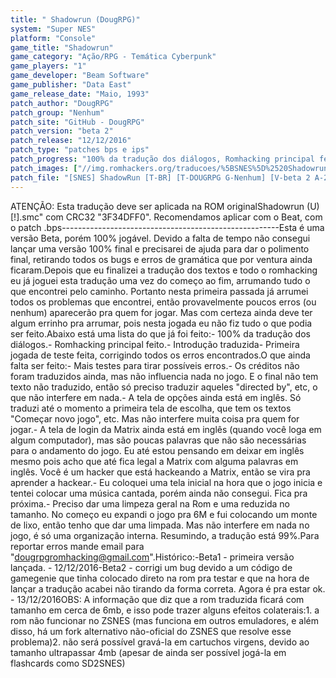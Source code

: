 ```yaml
---
title: " Shadowrun (DougRPG)"
system: "Super NES"
platform: "Console"
game_title: "Shadowrun"
game_category: "Ação/RPG - Temática Cyberpunk"
game_players: "1"
game_developer: "Beam Software"
game_publisher: "Data East"
game_release_date: "Maio, 1993"
patch_author: "DougRPG"
patch_group: "Nenhum"
patch_site: "GitHub - DougRPG"
patch_version: "beta 2"
patch_release: "12/12/2016"
patch_type: "patches bps e ips"
patch_progress: "100% da tradução dos diálogos, Romhacking principal feito, Introdução traduzida."
patch_images: ["//img.romhackers.org/traducoes/%5BSNES%5D%2520Shadowrun%2520-%2520DougRPG%2520-%2520000.png","//img.romhackers.org/traducoes/%5BSNES%5D%2520Shadowrun%2520-%2520DougRPG%2520-%2520001.png","//img.romhackers.org/traducoes/%5BSNES%5D%2520Shadowrun%2520-%2520DougRPG%2520-%2520002.png","//img.romhackers.org/traducoes/%5BSNES%5D%2520Shadowrun%2520-%2520DougRPG%2520-%2520003.png","//img.romhackers.org/traducoes/%5BSNES%5D%2520Shadowrun%2520-%2520DougRPG%2520-%2520004.png"]
patch_file: "[SNES] ShadowRun [T-BR] [T-DOUGRPG G-Nenhum] [V-beta 2 A-2016].zip"
---
```

ATENÇÃO: Esta tradução deve ser aplicada na ROM originalShadowrun (U) [!].smc" com CRC32 "3F34DFF0". Recomendamos aplicar com o Beat, com o patch .bps------------------------------------------------------Esta é uma versão Beta, porém 100% jogável. Devido a falta de tempo não consegui lançar uma versão 100% final e precisarei de ajuda para dar o polimento final, retirando todos os bugs e erros de gramática que por ventura ainda ficaram.Depois que eu finalizei a tradução dos textos e todo o romhacking eu já joguei esta tradução uma vez do começo ao fim, arrumando tudo o que encontrei pelo caminho. Portanto nesta primeira passada já arrumei todos os problemas que encontrei, então provavelmente poucos erros (ou nenhum) aparecerão pra quem for jogar. Mas com certeza ainda deve ter algum errinho pra arrumar, pois nesta jogada eu não fiz tudo o que podia ser feito.Abaixo está uma lista do que já foi feito:- 100% da tradução dos diálogos.- Romhacking principal feito.- Introdução traduzida- Primeira jogada de teste feita, corrigindo todos os erros encontrados.O que ainda falta ser feito:- Mais testes para tirar possíveis erros.- Os créditos não foram traduzidos ainda, mas não influencia nada no jogo. E o final não tem texto não traduzido, então só preciso traduzir aqueles "directed by", etc, o que não interfere em nada.- A tela de opções ainda está em inglês. Só traduzi até o momento a primeira tela de escolha, que tem os textos "Começar novo jogo", etc. Mas não interfere muita coisa pra quem for jogar.- A tela de login da Matrix ainda está em inglês (quando você loga em algum computador), mas são poucas palavras que não são necessárias para o andamento do jogo. Eu até estou pensando em deixar em inglês mesmo pois acho que até fica legal a Matrix com alguma palavras em inglês. Você é um hacker que está hackeando a Matrix, então se vira pra aprender a hackear.- Eu coloquei uma tela inicial na hora que o jogo inicia e tentei colocar uma música cantada, porém ainda não consegui. Fica pra próxima.- Preciso dar uma limpeza geral na Rom e uma reduzida no tamanho. No começo eu expandi o jogo pra 6M e fui colocando um monte de lixo, então tenho que dar uma limpada. Mas não interfere em nada no jogo, é só uma organização interna. Resumindo, a tradução está 99%.Para reportar erros mande email para "dougrpgromhacking@gmail.com".Histórico:-Beta1 - primeira versão lançada. - 12/12/2016-Beta2 - corrigi um bug devido a um código de gamegenie que tinha colocado direto na rom pra testar e que na hora de lançar a tradução acabei não tirando da forma correta. Agora é pra estar ok. - 13/12/2016OBS: A informação que diz que a rom traduzida ficará com tamanho em cerca de 6mb, e isso pode trazer alguns efeitos colaterais:1. a rom não funcionar no ZSNES (mas funciona em outros emuladores, e além disso, há um fork alternativo não-oficial do ZSNES que resolve esse problema)2. não será possível gravá-la em cartuchos virgens, devido ao tamanho ultrapassar 4mb (apesar de ainda ser possível jogá-la em flashcards como SD2SNES)
